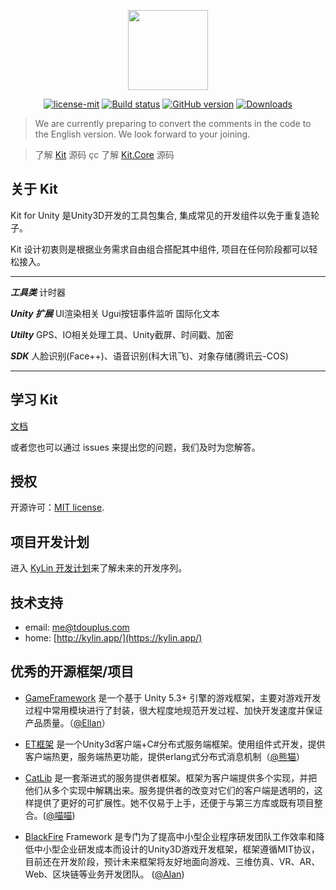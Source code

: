 <p align="center"><img width="128" height="128" src="https://kylin.app/images/logo.png"></p>

<p align="center">
<a href="https://github.com/t-dou/Kit/blob/master/LICENSE">
  <img src="https://img.shields.io/badge/license-MIT-blue.svg" title="license-mit" /></a>
<a href="https://ci.appveyor.com/project/CnTDou/kit">
  <img src="https://ci.appveyor.com/api/projects/status/tk3o571mwbw2rykj?svg=true" title="Build status"/></a>
<a href="https://github.com/t-dou/Kit/">
  <img src="https://img.shields.io/badge/version-v0.1.0-green.svg" title="GitHub version" ></a>
<a href="https://github.com/t-dou/Kit/releases">
  <img src="https://img.shields.io/badge/Download-1k-green.svg" title="Downloads" /></a>
</p>

> We are currently preparing to convert the comments in the code to the English version. We look forward to your joining.

> 了解 [Kit](https://github.com/t-dou/Kit) 源码 çc
> 了解 [Kit.Core](https://github.com/t-dou/Kit-Core) 源码


## 关于 Kit

Kit for Unity 是Unity3D开发的工具包集合, 集成常见的开发组件以免于重复造轮子。

Kit 设计初衷则是根据业务需求自由组合搭配其中组件, 项目在任何阶段都可以轻松接入。

---

***工具类*** 计时器

***Unity 扩展*** UI渲染相关 Ugui按钮事件监听 国际化文本

***Utilty*** GPS、IO相关处理工具、Unity截屏、时间戳、加密

***SDK*** 人脸识别(Face++)、语音识别(科大讯飞)、对象存储(腾讯云-COS)

---


## 学习 Kit

[文档](https://kylin.app/) 

或者您也可以通过 issues 来提出您的问题，我们及时为您解答。


## 授权

开源许可：[MIT license](http://opensource.org/licenses/MIT).


## 项目开发计划

进入 [KyLin 开发计划](https://www.teambition.com/project/5c641818c156ca00170bcc98/tasks/scrum/5c6418a49502f00017416bd7)来了解未来的开发序列。


## 技术支持

* email: me@tdouplus.com
* home: [http://kylin.app/](https://kylin.app/)


## 优秀的开源框架/项目
- [GameFramework](http://gameframework.cn/) 是一个基于 Unity 5.3+ 引擎的游戏框架，主要对游戏开发过程中常用模块进行了封装，很大程度地规范开发过程、加快开发速度并保证产品质量。（[@Ellan](https://github.com/EllanJiang)）

- [ET框架](https://github.com/egametang/ET) 是一个Unity3d客户端+C#分布式服务端框架。使用组件式开发，提供客户端热更，服务端热更功能，提供erlang式分布式消息机制（[@熊猫](https://github.com/egametang)）

- [CatLib](https://catlib.io) 是一套渐进式的服务提供者框架。框架为客户端提供多个实现，并把他们从多个实现中解耦出来。服务提供者的改变对它们的客户端是透明的，这样提供了更好的可扩展性。她不仅易于上手，还便于与第三方库或既有项目整合。([@喵喵](https://github.com/yb199478)) 

- [BlackFire](https://github.com/BlackFire-Studio/BlackFire) Framework 是专门为了提高中小型企业程序研发团队工作效率和降低中小型企业研发成本而设计的Unity3D游戏开发框架，框架遵循MIT协议，目前还在开发阶段，预计未来框架将友好地面向游戏、三维仿真、VR、AR、Web、区块链等业务开发团队。 ([@Alan](https://github.com/0x69h)) 
